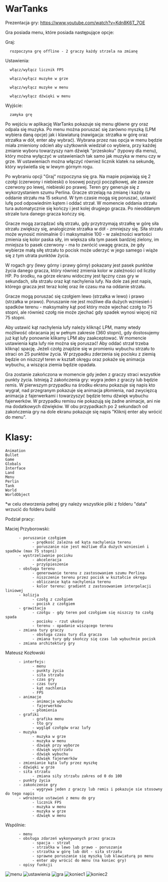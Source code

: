 # WarTanks

Prezentacja gry: https://www.youtube.com/watch?v=Kdn8K6T_7OE

Gra posiada menu, które posiada następujące opcje:

Graj:

      rozpoczyna grę offline - 2 graczy każdy strzela na zmianę
      
Ustawienia:

      włącz/wyłącz licznik FPS
      
      włącz/wyłącz muzyke w grze
      
      włącz/wyłącz muzyke w menu
      
      włącz/wyłącz dźwięki w menu
      
Wyjście:

      zamyka grę

Po wejściu w aplikację WarTanks pokazuje się menu główne gry oraz odpala się muzyka. Po menu można poruszać się zarówno myszką (LPM wybiera daną opcje) jak i klawiaturą (nawigacja: strzałka w górę oraz strzałka w dół, enter aby wybrać). Wybrana przez nas opcja w menu będzie miała zmieniony odcień aby użytkownik wiedział co wybiera, przy każdej zmianie wyboru towarzyszy nam dźwięk "przeskoku" (typowy dla menu), który można wyłączyć w ustawieniach tak samo jak muzyka w menu czy w grze. W ustawieniach można włączyć również licznik klatek na sekundę, który wyświetla się w lewym górnym rogu.

Po wybraniu opcji "Graj" rozpoczyna się gra. Na mapie pojawiają się 2 czołgi (czerwony i niebieski) o losowej pozycji początkowej, ale zawsze czerwony po lewej, niebieski po prawej. Teren gry generuje się z wykorzystaniem szumu Perlina. Gracze strzelają na zmianę i każdy na oddanie strzału ma 15 sekund. W tym czasie mogą się poruszać, ustawić lufę pod odpowiednim kątem i oddać strzał. W momencie oddania strzału tura automatycznie się kończy i jest kolej drugiego gracza. Po nieoddanym strzale tura danego gracza kończy się.

Gracze mogą zarządzać siłą strzału, gdy przytrzymają strzałkę w górę siła strzału zwiększy się, analogicznie strzałka w dół - zmniejszy się. Siła strzału może wynosić minimalnie 0 i maksymalnie 100 - w zależności wartości zmienia się kolor paska siły, im większa siła tym pasek bardziej zielony, im mniejsza to pasek czerwony - ma to zwrócić uwagę gracza, że gdy wybierze małą siłę strzału to pocisk może uderzyć w jego samego i wiąże się z tym utrata punktów życia.

W rogach gry (lewy górny i prawy górny) pokazany jest pasek punktów życia danego gracza, który również zmienia kolor w zależności od liczby HP. Po środku, na górze ekranu widoczny jest łączny czas gry w sekundach, siła strzału oraz kąt nachylenia lufy. Na dole zaś jest napis, którego gracza jest teraz kolej oraz ile czasu ma na oddanie strzału.

Gracze mogą poruszać się czołgiem lewo (strzałka w lewo) i prawo (strzałka w prawo). Poruszanie nie jest możliwe dla dużych wzniesień i spadków terenu - maksymalny kąt pod który może wjechać czołg to 75 stopni, ale również czołg nie może zjechać gdy spadek wynosi więcej niż 75 stopni.

Aby ustawić kąt nachylenia lufy należy kliknąć LPM, mamy wtedy możliwość obracania jej w pełnym zakresie (360 stopni), gdy dostosujemy już kąt lufy ponownie klikamy LPM aby zaakceptować. W momencie ustawienia kąta lufy nie można się poruszać! Aby oddać strzał trzeba kliknąć spację. Jeżeli czołg znajdzie się w promieniu wybuchu strzału to straci on 25 punktów życia. W przypadku zderzenia się pocisku z ziemią będzie on niszczył teren w kształt okręgu oraz pokaże się animacja wybuchu, a wisząca ziemia będzie opadała.

Gra zostanie zakończona w momencie gdy jeden z graczy straci wszystkie punkty życia. Istnieją 2 zakończenia gry: wygra jeden z graczy lub będzie remis. W pierwszym przypadku na środku ekranu pokazuje się napis kto wygrał, nad przegranym pokazuje się animacja płomienia, nad zwycięzcą animacja z fajerwerkami i towarzyszyć będzie temu dźwięk wybuchu fajerwerków. W przypadku remisu nie pokazują się żadne animacje, ani nie ma dodatkowych dźwięków. W obu przypadkach po 2 sekundach od zakończenia gry na dole ekranu pokazuje się napis "Kliknij enter aby wrócić do menu".

# Klasy:
```
Animation
Bullet
Game
Globals
Interface
Land
Menu
Perlin
Tank
World
WorldObject
```
*w celu otworzenia pełnej gry należy wszystkie pliki z folderu "data" wrzucić do folderu build

Podział pracy:

Maciej Przyborowski:
```
      - poruszanie czołgiem
            - prędkość zależna od kąta nachylenia terenu
            - poruszanie nie jest możliwe dla dużych wzniesień i spadków (max 75 stopni)
      - wystrzeliwanie pocisku
            - akceleracja
            - przyśpieszenie
      - obsługa terenu
            - generowanie terenu z zastosowaniem szumu Perlina
            - niszczenie terenu przez pocisk w kształcie okręgu
            - obliczanie kąta nachylenia terenu
            - kolor terenu: gradient z zastosowaniem interpolacji liniowej
      - kolizja
            - czołg z czołgiem
            - pocisk z czołgiem
      - grawitacja
            - czołgu - gdy teren pod czołgiem się niszczy to czołg spada
            - pocisku - rzut ukośny
            - terenu - opadanie wiszącego terenu
      - zmiana tury graczy
            - obsługa czasu tury dla gracza
            - zmiana tury gdy skończy się czas lub wybuchnie pocisk
      - zmiana architektury gry
```            
Mateusz Kozłowski
```
      - interfejs:
            - menu
            - punkty życia
            - siła strzału
            - czas gry
            - czas tury
            - kąt nachlenia
            - FPS     
      - animacje
            - animacja wybuchu
            - fajerwerków
            - płomienia
      - grafiki
            - grafika menu
            - tło gry
            - wygląd czołgów oraz lufy
      - muzyka
            - muzyka w grze
            - muzyka w menu
            - dżwięk przy wyborze
            - dźwięk wystrzału
            - dźwięk wybuchu
            - dźwięk fajerwerków
      - zmienianie kąta lufy przez myszkę
      - dźwięki w grze
      - siła strzału
            - zmiana siły strzału zakres od 0 do 100
      - punkty życia
      - zakończenie gry
            - wygrywa jeden z graczy lub remis i pokazuje sie stosowny do tego napis
      - wdrożenie ustawień z menu do gry
            - licznik FPS
            - muzyka w menu
            - muzyka w grze
            - dźwięk w menu
```      
Wspólnie:
```
      - menu
      - obsługa zdarzeń wykonywanych przez gracza
            - spacja - strzał
            - strzałka w lewo lub prawo - poruszanie
            - strzałka w górę lub dół - siła strzału
            - sprawne poruszanie się myszką lub klawiaturą po menu
            - enter aby wrócić do menu (na koniec gry)
      - opisy funkcji
```

![menu](images/mainMenu.png)
![ustawienia](images/settingsMenu.png)
![gra](images/game.png)
![koniec1](images/endGame1.png)
![koniec2](images/endGame2.png)
